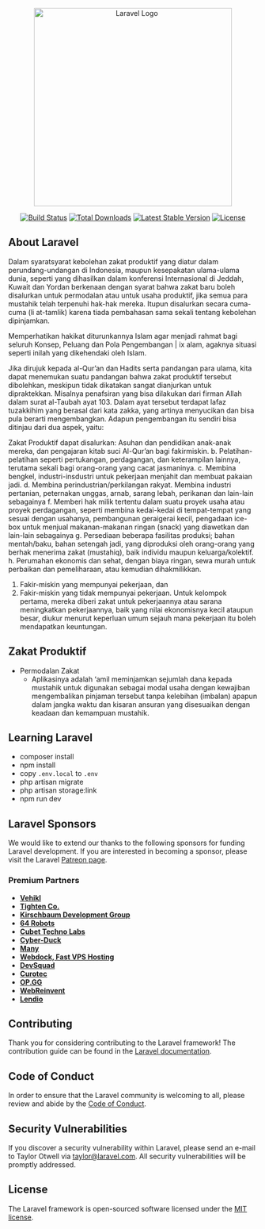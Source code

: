 <p align="center"><a href="https://laravel.com" target="_blank"><img src="https://raw.githubusercontent.com/laravel/art/master/logo-lockup/5%20SVG/2%20CMYK/1%20Full%20Color/laravel-logolockup-cmyk-red.svg" width="400" alt="Laravel Logo"></a></p>

<p align="center">
<a href="https://github.com/laravel/framework/actions"><img src="https://github.com/laravel/framework/workflows/tests/badge.svg" alt="Build Status"></a>
<a href="https://packagist.org/packages/laravel/framework"><img src="https://img.shields.io/packagist/dt/laravel/framework" alt="Total Downloads"></a>
<a href="https://packagist.org/packages/laravel/framework"><img src="https://img.shields.io/packagist/v/laravel/framework" alt="Latest Stable Version"></a>
<a href="https://packagist.org/packages/laravel/framework"><img src="https://img.shields.io/packagist/l/laravel/framework" alt="License"></a>
</p>

## About Laravel
Dalam syaratsyarat kebolehan zakat produktif yang diatur
dalam perundang-undangan di Indonesia, maupun
kesepakatan ulama-ulama dunia, seperti yang
dihasilkan dalam konferensi Internasional di Jeddah,
Kuwait dan Yordan berkenaan dengan syarat bahwa
zakat baru boleh disalurkan untuk permodalan atau
untuk usaha produktif, jika semua para mustahik telah
terpenuhi hak-hak mereka. Itupun disalurkan secara
cuma-cuma (li at-tamlik) karena tiada pembahasan
sama sekali tentang kebolehan dipinjamkan.

Memperhatikan hakikat
diturunkannya Islam agar menjadi rahmat bagi seluruh
Konsep, Peluang dan Pola Pengembangan | ix
alam, agaknya situasi seperti inilah yang dikehendaki
oleh Islam.

Jika dirujuk kepada al-Qur’an dan Hadits serta
pandangan para ulama, kita dapat menemukan suatu
pandangan bahwa zakat produktif tersebut dibolehkan,
meskipun tidak dikatakan sangat dianjurkan untuk
dipraktekkan. Misalnya penafsiran yang bisa dilakukan
dari firman Allah dalam surat al-Taubah ayat 103. Dalam
ayat tersebut terdapat lafaz tuzakkihim yang berasal
dari kata zakka, yang artinya menyucikan dan bisa pula
berarti mengembangkan. Adapun pengembangan itu
sendiri bisa ditinjau dari dua aspek, yaitu:

Zakat Produktif dapat disalurkan:
Asuhan dan pendidikan anak-anak mereka,
dan pengajaran kitab suci Al-Qur’an bagi fakirmiskin.
b. Pelatihan-pelatihan seperti pertukangan,
perdagangan, dan keterampilan lainnya,
terutama sekali bagi orang-orang yang cacat
jasmaninya.
c. Membina bengkel, industri-insdustri untuk
pekerjaan menjahit dan membuat pakaian jadi.
d. Membina perindustrian/perkilangan rakyat.
Membina industri pertanian, peternakan
unggas, arnab, sarang lebah, perikanan dan
lain-lain sebagainya
f. Memberi hak milik tertentu dalam suatu
proyek usaha atau proyek perdagangan, seperti
membina kedai-kedai di tempat-tempat yang
sesuai dengan usahanya, pembangunan geraigerai kecil, pengadaan ice-box untuk menjual
makanan-makanan ringan (snack) yang
diawetkan dan lain-lain sebagainya
g. Persediaan beberapa fasilitas produksi; bahan
mentah/baku, bahan setengah jadi, yang
diproduksi oleh orang-orang yang berhak
menerima zakat (mustahiq), baik individu
maupun keluarga/kolektif.
h. Perumahan ekonomis dan sehat, dengan biaya
ringan, sewa murah untuk perbaikan dan
pemeliharaan, atau kemudian dihakmilikkan.

1) Fakir-miskin yang mempunyai pekerjaan, dan
2) Fakir-miskin yang tidak mempunyai pekerjaan.
Untuk kelompok pertama, mereka diberi zakat
untuk pekerjaannya atau sarana meningkatkan
pekerjaannya, baik yang nilai ekonomisnya kecil
ataupun besar, diukur menurut keperluan umum
sejauh mana pekerjaan itu boleh mendapatkan
keuntungan.

## Zakat Produktif
- Permodalan Zakat
  - Aplikasinya adalah ‘amil
meminjamkan sejumlah dana kepada mustahik
untuk digunakan sebagai modal usaha dengan
kewajiban mengembalikan pinjaman tersebut tanpa
kelebihan (imbalan) apapun dalam jangka waktu
dan kisaran ansuran yang disesuaikan dengan
keadaan dan kemampuan mustahik.


## Learning Laravel

- composer install
- npm install
- copy `.env.local` to `.env`
- php artisan migrate
- php artisan storage:link
- npm run dev
## Laravel Sponsors

We would like to extend our thanks to the following sponsors for funding Laravel development. If you are interested in becoming a sponsor, please visit the Laravel [Patreon page](https://patreon.com/taylorotwell).

### Premium Partners

- **[Vehikl](https://vehikl.com/)**
- **[Tighten Co.](https://tighten.co)**
- **[Kirschbaum Development Group](https://kirschbaumdevelopment.com)**
- **[64 Robots](https://64robots.com)**
- **[Cubet Techno Labs](https://cubettech.com)**
- **[Cyber-Duck](https://cyber-duck.co.uk)**
- **[Many](https://www.many.co.uk)**
- **[Webdock, Fast VPS Hosting](https://www.webdock.io/en)**
- **[DevSquad](https://devsquad.com)**
- **[Curotec](https://www.curotec.com/services/technologies/laravel/)**
- **[OP.GG](https://op.gg)**
- **[WebReinvent](https://webreinvent.com/?utm_source=laravel&utm_medium=github&utm_campaign=patreon-sponsors)**
- **[Lendio](https://lendio.com)**

## Contributing

Thank you for considering contributing to the Laravel framework! The contribution guide can be found in the [Laravel documentation](https://laravel.com/docs/contributions).

## Code of Conduct

In order to ensure that the Laravel community is welcoming to all, please review and abide by the [Code of Conduct](https://laravel.com/docs/contributions#code-of-conduct).

## Security Vulnerabilities

If you discover a security vulnerability within Laravel, please send an e-mail to Taylor Otwell via [taylor@laravel.com](mailto:taylor@laravel.com). All security vulnerabilities will be promptly addressed.

## License

The Laravel framework is open-sourced software licensed under the [MIT license](https://opensource.org/licenses/MIT).
